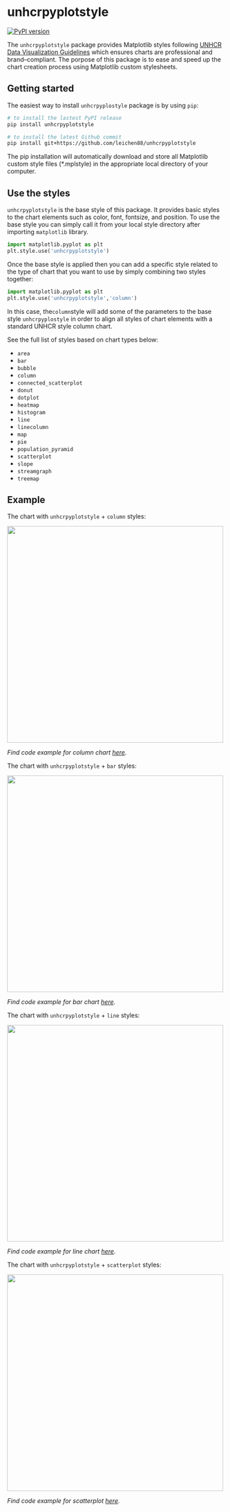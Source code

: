 # unhcrpyplotstyle

[![PyPI version](https://badge.fury.io/py/unhcrpyplotstyle.svg)](https://badge.fury.io/py/unhcrpyplotstyle)

The `unhcrpyplotstyle` package provides Matplotlib styles following [UNHCR Data Visualization Guidelines](https://www.unhcr.org/brand/wp-content/uploads/sites/89/2021/11/UNHCR_Data_Visualization_Guidelines.pdf) which ensures charts are professional and brand–compliant. The porpose of this package is to ease and speed up the chart creation process using Matplotlib custom stylesheets. 

## Getting started
The easiest way to install `unhcrpyplostyle` package is by using `pip`:

```bash
# to install the lastest PyPI release
pip install unhcrpyplotstyle

# to install the latest Github commit
pip install git+https://github.com/leichen88/unhcrpyplotstyle
```

The pip installation will automatically download and store all Matplotlib custom style files (*.mplstyle) in the appropriate local directory of your computer.

## Use the styles
`unhcrpyplotstyle` is the base style of this package. It provides basic styles to the chart elements such as color, font, fontsize, and position. To use the base style you can simply call it from your local style directory after importing `matplotlib` library.

```python
import matplotlib.pyplot as plt
plt.style.use('unhcrpyplotstyle')
```

Once the base style is applied then you can add a specific style related to the type of chart that you want to use by simply combining two styles together:

```python
import matplotlib.pyplot as plt
plt.style.use('unhcrpyplotstyle','column')
```

In this case, the`column`style will add some of the parameters to the base style `unhcrpyplostyle` in order to align all styles of chart elements with a standard UNHCR style column chart.

See the full list of styles based on chart types below:
- `area`
- `bar`
- `bubble`
- `column`
- `connected_scatterplot`
- `donut`
- `dotplot`
- `heatmap`
- `histogram`
- `line`
- `linecolumn`
- `map`
- `pie`
- `population_pyramid`
- `scatterplot`
- `slope`
- `streamgraph`
- `treemap`

## Example
The chart with `unhcrpyplotstyle` + `column` styles:

<img src="https://raw.githubusercontent.com/leichen88/unhcrpyplotstyle/main/example/python_column_chart-1.svg" width="500">

_Find code example for column chart [here](https://dataviz.unhcr.org/tools/python/python_column_chart.html)._


The chart with `unhcrpyplotstyle` + `bar` styles:

<img src="https://raw.githubusercontent.com/leichen88/unhcrpyplotstyle/main/example/python_bar_chart-1.svg" width="500">

_Find code example for bar chart [here](https://dataviz.unhcr.org/tools/python/python_bar_chart.html)._


The chart with `unhcrpyplotstyle` + `line` styles:

<img src="https://raw.githubusercontent.com/leichen88/unhcrpyplotstyle/main/example/python_line_chart-1.svg" width="500">

_Find code example for line chart [here](https://dataviz.unhcr.org/tools/python/python_line_chart.html)._


The chart with `unhcrpyplotstyle` + `scatterplot` styles:

<img src="https://raw.githubusercontent.com/leichen88/unhcrpyplotstyle/main/example/python_scatterplot-1.svg" width="500">

_Find code example for scatterplot [here](https://dataviz.unhcr.org/tools/python/python_scatterplot.html)._

